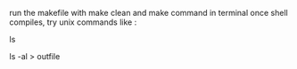 run the makefile with make clean and make command in terminal
once shell compiles, try unix commands like :

ls

ls -al > outfile
